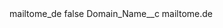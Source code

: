 <?xml version="1.0" encoding="UTF-8"?>
<CustomMetadata xmlns="http://soap.sforce.com/2006/04/metadata" xmlns:xsi="http://www.w3.org/2001/XMLSchema-instance" xmlns:xsd="http://www.w3.org/2001/XMLSchema">
    <label>mailtome_de</label>
    <protected>false</protected>
    <values>
        <field>Domain_Name__c</field>
        <value xsi:type="xsd:string">mailtome.de</value>
    </values>
</CustomMetadata>
